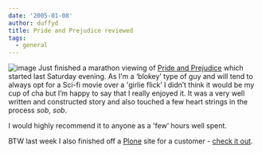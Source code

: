 ```yaml
---
date: '2005-01-08'
author: duffyd
title: Pride and Prejudice reviewed
tags:
  - general
---
```


![image](https://1drv.ms/i/s!AsJfVUEHse4xhAtjRtC2sJMyTzKe?embed=1&width=300&height=180)
Just finished a marathon viewing of [Pride and Prejudice](https://href.li/?http://en.wikipedia.org/wiki/Pride_and_Prejudice_%28BBC%29) which started
last Saturday evening. As I’m a ‘blokey’ type of guy and will tend to
always opt for a Sci-fi movie over a 'girlie flick’ I didn’t think it
would be my cup of cha but I’m happy to say that I really enjoyed it.
It was a very well written and constructed story and also touched a few
heart strings in the process *sob*, *sob*.

I would highly recommend it to anyone as a 'few’ hours well spent.

BTW last week I also finished off a [Plone](https://href.li/?http://plone.org) site for a customer - [check it out](https://href.li/?http://www.englishtutor.co.nz).
